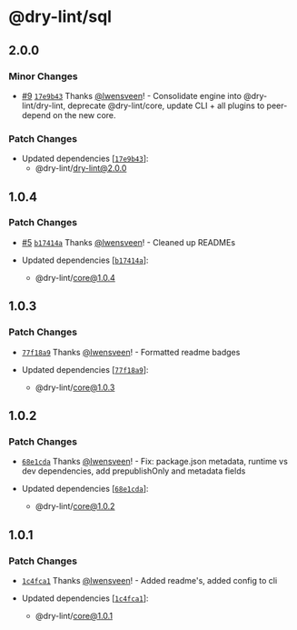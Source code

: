 # @dry-lint/sql

## 2.0.0

### Minor Changes

- [#9](https://github.com/dry-lint/dry-lint/pull/9) [`17e9b43`](https://github.com/dry-lint/dry-lint/commit/17e9b436c6a2490673619c0d9b39b72f97ceb757) Thanks [@lwensveen](https://github.com/lwensveen)! - Consolidate engine into @dry-lint/dry-lint, deprecate @dry-lint/core, update CLI + all plugins to peer-depend on the new core.

### Patch Changes

- Updated dependencies [[`17e9b43`](https://github.com/dry-lint/dry-lint/commit/17e9b436c6a2490673619c0d9b39b72f97ceb757)]:
  - @dry-lint/dry-lint@2.0.0

## 1.0.4

### Patch Changes

- [#5](https://github.com/dry-lint/dry-lint/pull/5) [`b17414a`](https://github.com/dry-lint/dry-lint/commit/b17414a44539366b65089b0db98a13c9a5e059d1) Thanks [@lwensveen](https://github.com/lwensveen)! - Cleaned up READMEs

- Updated dependencies [[`b17414a`](https://github.com/dry-lint/dry-lint/commit/b17414a44539366b65089b0db98a13c9a5e059d1)]:
  - @dry-lint/core@1.0.4

## 1.0.3

### Patch Changes

- [`77f18a9`](https://github.com/dry-lint/dry-lint/commit/77f18a9d0cf1d2eedad5a54049e5515ed52724f0) Thanks [@lwensveen](https://github.com/lwensveen)! - Formatted readme badges

- Updated dependencies [[`77f18a9`](https://github.com/dry-lint/dry-lint/commit/77f18a9d0cf1d2eedad5a54049e5515ed52724f0)]:
  - @dry-lint/core@1.0.3

## 1.0.2

### Patch Changes

- [`68e1cda`](https://github.com/dry-lint/dry-lint/commit/68e1cdae1f26e17021bb8fa66ecb2f7100270968) Thanks [@lwensveen](https://github.com/lwensveen)! - Fix: package.json metadata, runtime vs dev dependencies, add prepublishOnly and metadata fields

- Updated dependencies [[`68e1cda`](https://github.com/dry-lint/dry-lint/commit/68e1cdae1f26e17021bb8fa66ecb2f7100270968)]:
  - @dry-lint/core@1.0.2

## 1.0.1

### Patch Changes

- [`1c4fca1`](https://github.com/dry-lint/dry-lint/commit/1c4fca132131aa88c70e8688e7b85d42932d848c) Thanks [@lwensveen](https://github.com/lwensveen)! - Added readme's, added config to cli

- Updated dependencies [[`1c4fca1`](https://github.com/dry-lint/dry-lint/commit/1c4fca132131aa88c70e8688e7b85d42932d848c)]:
  - @dry-lint/core@1.0.1
